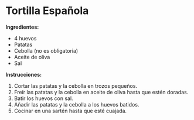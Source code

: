 # Tortilla Española
**Ingredientes:**
* 4 huevos
* Patatas
* Cebolla (no es obligatoria)
* Aceite de oliva
* Sal

**Instrucciones:**
1. Cortar las patatas y la cebolla en trozos pequeños.
2. Freír las patatas y la cebolla en aceite de oliva hasta que estén doradas.
3. Batir los huevos con sal.
4. Añadir las patatas y la cebolla a los huevos batidos.
5. Cocinar en una sartén hasta que esté cuajada.